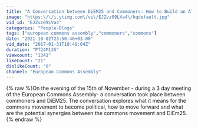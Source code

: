 ```yaml
---
title: "A Conversation between DiEM25 and Commoners: How to Build an Alternative Together?"
image: "https:\/\/i.ytimg.com\/vi\/EJZvz09LVa4\/hqdefault.jpg"
vid_id: "EJZvz09LVa4"
categories: "People-Blogs"
tags: ["european commons assembly","commoners","commons"]
date: "2021-10-02T23:50:46+03:00"
vid_date: "2017-01-31T18:49:04Z"
duration: "PT24M13S"
viewcount: "1341"
likeCount: "21"
dislikeCount: "0"
channel: "European Commons Assembly"
---
```

{% raw %}On the evening of the 15th of November - during a 3 day meeting of the European Commons Assembly- a conversation took place between commoners and DiEM25. The conversation explores what it means for the commons movement to become political, how to move forward and what are the potential synergies between the commons movement and DiEm25.{% endraw %}
